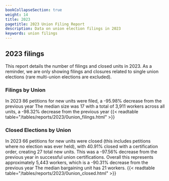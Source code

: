 ```yaml
---
bookCollapseSection: true
weight: 14
title: 2023
pagetitle: 2023 Union Filing Report
description: Data on union election filings in 2023
keywords: union filings
---
```


## 2023 filings

This report details the number of filings and closed units in 2023. As a reminder, we are only showing filings and closures related to single union elections (rare multi-union elections are excluded).

### Filings by Union
In 2023 86 petitions for new units were filed, a -95.98% decrease from the previous year The median size was 17 with a total of 3,911 workers across all units, a -98.32% decrease from the previous year
{{< readtable table="/tables/reports/2023/0union_filings.html" >}}

### Closed Elections by Union
In 2023 66 petitions for new units were closed (this includes petitions where no election was ever held), with 40.91% closed with a certification order, creating 27 total new units. This was a -97.56% decrease from the previous year in successful union certifications. Overall this represents approximately 5,443 workers, which is a -90.31% decrease from the previous year The median bargaining unit has 21 workers.
{{< readtable table="/tables/reports/2023/0union_closed.html" >}}
